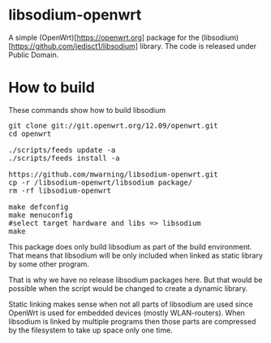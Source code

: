 libsodium-openwrt
=================

A simple (OpenWrt)[https://openwrt.org] package for the (libsodium)[https://github.com/jedisct1/libsodium] library.
The code is released under Public Domain.


# How to build

These commands show how to build libsodium
<pre>
git clone git://git.openwrt.org/12.09/openwrt.git
cd openwrt

./scripts/feeds update -a
./scripts/feeds install -a

https://github.com/mwarning/libsodium-openwrt.git
cp -r /libsodium-openwrt/libsodium package/
rm -rf libsodium-openwrt

make defconfig
make menuconfig
#select target hardware and libs => libsodium
make
</pre>

This package does only build libsodium as part of the build environment.
That means that libsodium will be only included when linked as static
library by some other program.

That is why we have no release libsodium packages here.
But that would be possible when the script would be changed
to create a dynamic library.

Static linking makes sense when not all parts of libsodium are used since
OpenWrt is used for embedded devices (mostly WLAN-routers).
When libsodium is linked by  multiple programs then those parts
are compressed by the filesystem to take up space only one time.
